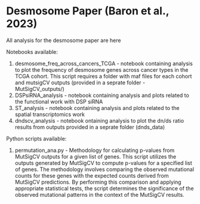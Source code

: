 # Desmosome Paper (Baron et al., 2023)
All analysis for the desmosome paper are here

Notebooks available:
1. desmosome_freq_across_cancers_TCGA - notebook containing analysis to plot the frequency of desmosome genes across cancer types in the TCGA cohort. This script requires a folder with maf files for each cohort and mutsigCV outputs (provided in a seprate folder - MutSigCV_outputs/)
2. DSPsiRNA_analysis - notebook containing analysis and plots related to the functional work with DSP siRNA
3. ST_analysis - notebook containing analysis and plots related to the spatial transcriptomics work
4. dndscv_analysis - notebook ontaining analysis to plot the dn/ds ratio results from outputs provided in a seprate folder (dnds_data)

Python scripts available:
1. permutation_ana.py - Methodology for calculating p-values from MutSigCV outputs for a given list of genes. 
    This script utilizes the outputs generated by MutSigCV to compute p-values for a specified list of genes. The methodology involves comparing the observed mutational counts for these genes with the expected counts derived from MutSigCV predictions. By performing this comparison        and applying appropriate statistical tests, the script determines the significance of the observed mutational patterns in the context of the MutSigCV results.
